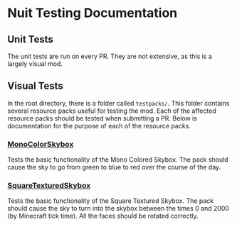 # Nuit Testing Documentation

## Unit Tests

The unit tests are run on every PR.  They are not extensive, as this is a largely visual mod.

## Visual Tests

In the root directory, there is a folder called `testpacks/`.  This folder contains several resource packs useful for 
testing the mod.  Each of the affected resource packs should be tested when submitting a PR.  Below is documentation
for the purpose of each of the resource packs.

### [MonoColorSkybox](../testpacks/MonoColorSkybox)

Tests the basic functionality of the Mono Colored Skybox.  The pack should cause the sky to go from green to blue to red 
over the course of the day.

### [SquareTexturedSkybox](../testpacks/SquareTexturedSkybox)

Tests the basic functionality of the Square Textured Skybox.  The pack should cause the sky to turn into the skybox 
between the times 0 and 2000 (by Minecraft tick time).  All the faces should be rotated correctly.